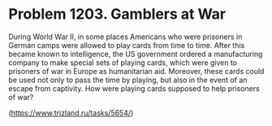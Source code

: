 # Problem 1203. Gamblers at War 

During World War II, in some places Americans who were prisoners in German camps were allowed to play cards from time to time. After this became known to intelligence, the US government ordered a manufacturing company to make special sets of playing cards, which were given to prisoners of war in Europe as humanitarian aid. Moreover, these cards could be used not only to pass the time by playing, but also in the event of an escape from captivity. How were playing cards supposed to help prisoners of war?

(https://www.trizland.ru/tasks/5654/)